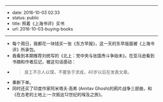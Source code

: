 - --
- date: 2016-10-03 02:33
- status: public
- title: 照着《上海书评》买书
- url: 2016-10-03-buying-books
- --
- 每个周日，我都花一块钱买一张《东方早报》，这一天的东早版面被《上海书评》所承包。
- 我看到本期推荐刘统写的《北上：党中央与张国焘斗争始末》。在亚马逊看到书摘和作者后记，被这句话感动：
- > 良工不示人以璞，不要急于求成，40岁以后在发表文章。
- 果断下单。
- 同时还买了印度作家阿米塔夫·高希 (Amitav Ghosh)的鸦片战争三部曲，和《在古老的土地上:一次抵达12世纪的埃及之旅》。
